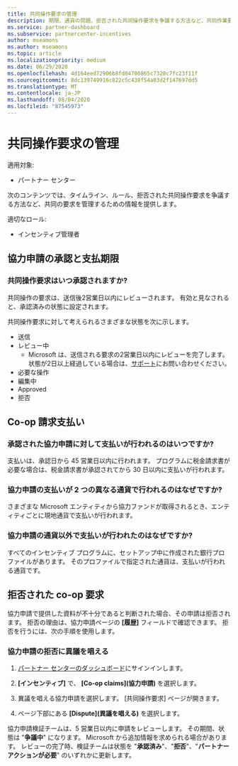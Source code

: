 ```yaml
---
title: 共同操作要求の管理
description: 期限、通貨の問題、拒否された共同操作要求を争議する方法など、共同作業要求プロセスについて理解します。
ms.service: partner-dashboard
ms.subservice: partnercenter-incentives
author: mseamons
ms.author: mseamons
ms.topic: article
ms.localizationpriority: medium
ms.date: 06/29/2020
ms.openlocfilehash: 4d164eed72906b8fd04700865c7320c7fc23f11f
ms.sourcegitcommit: 8dc139749916c822c5c438f54a03d2f147697dd5
ms.translationtype: MT
ms.contentlocale: ja-JP
ms.lasthandoff: 08/04/2020
ms.locfileid: "87545973"
---
```

# <a name="manage-co-op-claims"></a>共同操作要求の管理

適用対象:

- パートナー センター

次のコンテンツでは、タイムライン、ルール、拒否された共同操作要求を争議する方法など、共同の要求を管理するための情報を提供します。

適切なロール:

- インセンティブ管理者

## <a name="co-op-claims-approval-and-payment-deadlines"></a>協力申請の承認と支払期限

### <a name="when-will-my-co-op-claim-be-approved"></a>共同操作要求はいつ承認されますか?

共同操作の要求は、送信後2営業日以内にレビューされます。 有効と見なされると、承認済みの状態に設定されます。  

共同操作要求に対して考えられるさまざまな状態を次に示します。

- 送信
- レビュー中
  - Microsoft は、送信される要求の2営業日以内にレビューを完了します。 状態が2日以上経過している場合は、[サポート](https://partner.microsoft.com/dashboard/support/incentives/servicerequests?category=incentives)にお問い合わせください。
- 必要な操作
- 編集中
- Approved
- 拒否

## <a name="co-op-claim-payments"></a>Co-op 請求支払い

### <a name="when-will-i-get-the-payment-for-the-approved-co-op-claim"></a>承認された協力申請に対して支払いが行われるのはいつですか?

支払いは、承認日から 45 営業日以内に行われます。 プログラムに税金請求書が必要な場合は、税金請求書が承認されてから 30 日以内に支払いが行われます。

### <a name="why-are-my-co-op-claim-payments-made-in-two-different-currencies"></a>協力申請の支払いが 2 つの異なる通貨で行われるのはなぜですか?

さまざまな Microsoft エンティティから協力ファンドが取得されるとき、エンティティごとに現地通貨で支払いが行われます。  

### <a name="why-was-i-paid-in-a-currency-other-than-my-co-op-claim-currency"></a>協力申請の通貨以外で支払いが行われたのはなぜですか?

すべてのインセンティブ プログラムに、セットアップ中に作成された銀行プロファイルがあります。 そのプロファイルで指定された通貨は、支払いが行われる通貨です。

## <a name="rejected-co-op-claims"></a>拒否された co-op 要求

協力申請で提供した資料が不十分であると判断された場合、その申請は拒否されます。 拒否の理由は、協力申請ページの **[履歴]** フィールドで確認できます。 拒否を行うには、次の手順を使用します。

### <a name="dispute-a-rejected-co-op-claim"></a>協力申請の拒否に異議を唱える

1. [パートナー センターのダッシュボード](https://partner.microsoft.com/dashboard/)にサインインします。

2. **[インセンティブ]** で、 **[Co-op claims]\(協力申請\)** を選択します。

3. 異議を唱える協力申請を選択します。 [共同操作要求] ページが開きます。

4. ページ下部にある **[Dispute]\(異議を唱える\)** を選択します。

協力申請検証チームは、5 営業日以内に申請をレビューします。 その期間、状態は "**争議中**" になります。 Microsoft から追加情報を求められる場合があります。 レビューの完了時、検証チームは状態を "**承認済み**"、"**拒否**"、"**パートナー アクションが必要**" のいずれかに更新します。
